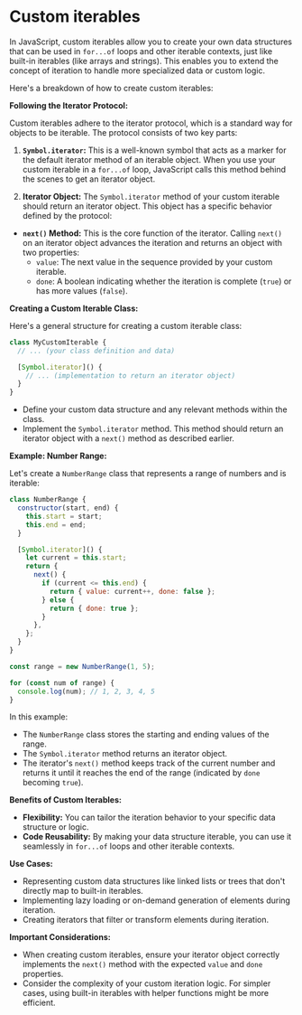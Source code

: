# Custom iterables

In JavaScript, custom iterables allow you to create your own data structures that can be used in `for...of` loops and other iterable contexts, just like built-in iterables (like arrays and strings). This enables you to extend the concept of iteration to handle more specialized data or custom logic.

Here's a breakdown of how to create custom iterables:

**Following the Iterator Protocol:**

Custom iterables adhere to the iterator protocol, which is a standard way for objects to be iterable. The protocol consists of two key parts:

1. **`Symbol.iterator`:** This is a well-known symbol that acts as a marker for the default iterator method of an iterable object. When you use your custom iterable in a `for...of` loop, JavaScript calls this method behind the scenes to get an iterator object.

2. **Iterator Object:** The `Symbol.iterator` method of your custom iterable should return an iterator object. This object has a specific behavior defined by the protocol:

- **`next()` Method:** This is the core function of the iterator. Calling `next()` on an iterator object advances the iteration and returns an object with two properties:
  - `value`: The next value in the sequence provided by your custom iterable.
  - `done`: A boolean indicating whether the iteration is complete (`true`) or has more values (`false`).

**Creating a Custom Iterable Class:**

Here's a general structure for creating a custom iterable class:

```javascript
class MyCustomIterable {
  // ... (your class definition and data)

  [Symbol.iterator]() {
    // ... (implementation to return an iterator object)
  }
}
```

- Define your custom data structure and any relevant methods within the class.
- Implement the `Symbol.iterator` method. This method should return an iterator object with a `next()` method as described earlier.

**Example: Number Range:**

Let's create a `NumberRange` class that represents a range of numbers and is iterable:

```javascript
class NumberRange {
  constructor(start, end) {
    this.start = start;
    this.end = end;
  }

  [Symbol.iterator]() {
    let current = this.start;
    return {
      next() {
        if (current <= this.end) {
          return { value: current++, done: false };
        } else {
          return { done: true };
        }
      },
    };
  }
}

const range = new NumberRange(1, 5);

for (const num of range) {
  console.log(num); // 1, 2, 3, 4, 5
}
```

In this example:

- The `NumberRange` class stores the starting and ending values of the range.
- The `Symbol.iterator` method returns an iterator object.
- The iterator's `next()` method keeps track of the current number and returns it until it reaches the end of the range (indicated by `done` becoming `true`).

**Benefits of Custom Iterables:**

- **Flexibility:** You can tailor the iteration behavior to your specific data structure or logic.
- **Code Reusability:** By making your data structure iterable, you can use it seamlessly in `for...of` loops and other iterable contexts.

**Use Cases:**

- Representing custom data structures like linked lists or trees that don't directly map to built-in iterables.
- Implementing lazy loading or on-demand generation of elements during iteration.
- Creating iterators that filter or transform elements during iteration.

**Important Considerations:**

- When creating custom iterables, ensure your iterator object correctly implements the `next()` method with the expected `value` and `done` properties.
- Consider the complexity of your custom iteration logic. For simpler cases, using built-in iterables with helper functions might be more efficient.
